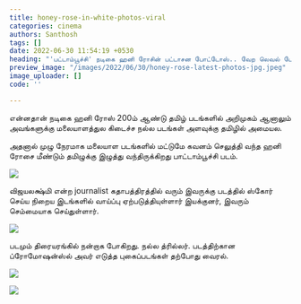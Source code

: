 ```yaml
---
title: honey-rose-in-white-photos-viral
categories: cinema
authors: Santhosh
tags: []
date: 2022-06-30 11:54:19 +0530
heading: "'பட்டாம்பூச்சி' நடிகை ஹனி ரோசின் பட்டாசன போட்டோஸ்.. வேற லெவல் போட்டோஸ் வைரல்..!"
preview_image: "/images/2022/06/30/honey-rose-latest-photos-jpg.jpeg"
image_uploader: []
code: ''

---
```

என்னதான் நடிகை ஹனி ரோஸ் 200ம் ஆண்டு தமிழ் படங்களில் அறிமுகம் ஆனாலும் அவங்களுக்கு மலையாளத்துல கிடைச்ச நல்ல படங்கள் அளவுக்கு தமிழில் அமையல.

அதனால் முழு நேரமாக மலையாள படங்களில் மட்டுமே கவனம் செலுத்தி வந்த ஹனி ரோசை மீண்டும் தமிழுக்கு இழுத்து வந்திருக்கிறது பாட்டாம்பூச்சி படம்.

![](/images/2022/06/30/honey-rose-latest-2-jpg.jpeg)

விஜயலக்ஷ்மி என்ற journalist கதாபத்திரத்தில் வரும் இவருக்கு படத்தில் ஸ்கோர் செய்ய நிறைய இடங்களில் வாய்ப்பு ஏற்படுத்தியுள்ளார் இயக்குனர், இவரும் செம்மையாக செய்துள்ளார்.

![](/images/2022/06/30/honey-rose-latest-3-jpg.jpeg)

படமும் திரையரங்கில் நன்றாக போகிறது. நல்ல த்ரில்லர். படத்திற்கான ப்ரோமோஷன்ஸ்ல் அவர் எடுத்த புகைப்படங்கள் தற்போது வைரல்.

![](/images/2022/06/30/honey-rose-latest-1-jpg.jpeg)

![](/images/2022/06/30/honey-rose-latest-4-jpg.jpeg)
